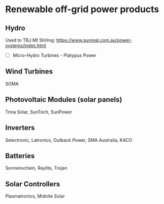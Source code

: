 # Renewable off-grid power products

## Hydro
Used to TBJ Mt Stirling:  https://www.sunreal.com.au/power-systems/index.html
  - [ ] Micro-Hydro Turbines - Platypus Power

## Wind Turbines
SOMA

## Photovoltaic Modules (solar panels)
Trina Solar, SunTech, SunPower

## Inverters
Selectronic, Latronics, Outback Power, SMA Australia, KACO

## Batteries
Sonnenschein, Raylite, Trojan

## Solar Controllers
Plasmatronics, Midnite Solar




